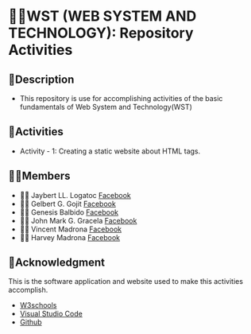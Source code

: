 # 🧑‍💻WST (WEB SYSTEM AND TECHNOLOGY): Repository Activities

## 📑Description 
* This repository is use for accomplishing activities of the basic fundamentals of Web System and Technology(WST) 
## 📝Activities
* Activity - 1: Creating a static website about HTML tags.
## 🤵‍♂️Members
* 👨‍💻 Jaybert LL. Logatoc [Facebook](https://web.facebook.com/profile.php?id=100094664191586)
* 👨‍💻 Gelbert G. Gojit [Facebook](https://web.facebook.com/gojitgelbert)
* 👨‍💻 Genesis Balbido [Facebook](https://web.facebook.com/Shingketsu)
* 👨‍💻 John Mark G. Gracela [Facebook](https://web.facebook.com/johnmark.gracela)
* 👨‍💻 Vincent Madrona [Facebook](https://web.facebook.com/vincentrusellmadrona)
* 👨‍💻 Harvey Madrona [Facebook](https://web.facebook.com/harbmadrona)
## 📖Acknowledgment
This is the software application and website used to make this activities accomplish. 

* [W3schools](https://www.w3schools.com/html/)
* [Visual Studio Code](https://code.visualstudio.com/)
* [Github](https://github.com/)